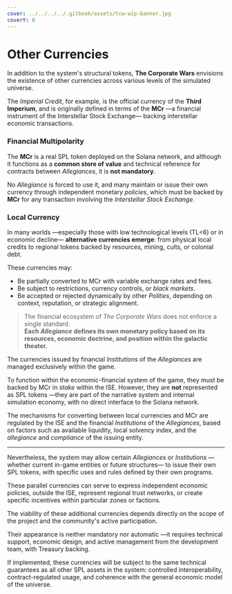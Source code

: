 ```yaml
---
cover: ../../../../.gitbook/assets/tcw-wip-banner.jpg
coverY: 0
---
```


# Other Currencies

In addition to the system's structural tokens, **The Corporate Wars** envisions the existence of other currencies across various levels of the simulated universe.

The _Imperial Credit_, for example, is the official currency of the **Third Imperium**, and is originally defined in terms of the **MCr** —a financial instrument of the Interstellar Stock Exchange— backing interstellar economic transactions.

### Financial Multipolarity

The **MCr** is a real SPL token deployed on the Solana network, and although it functions as a **common store of value** and technical reference for contracts between _Allegiances_, it is **not mandatory**.

No _Allegiance_ is forced to use it, and many maintain or issue their own currency through independent monetary _policies_, which must be backed by **MCr** for any transaction involving the _Interstellar Stock Exchange_.

### Local Currency

In many worlds —especially those with low technological levels (TL<6) or in economic decline— **alternative currencies emerge**: from physical local credits to regional tokens backed by resources, mining, cults, or colonial debt.

These currencies may:

* Be partially converted to MCr with variable exchange rates and fees.
* Be subject to restrictions, currency controls, or _black markets_.
* Be accepted or rejected dynamically by other _Polities_, depending on context, reputation, or strategic alignment.

> The financial ecosystem of _The Corporate Wars_ does not enforce a single standard.\
> **Each** _**Allegiance**_ **defines its own monetary policy based on its resources, economic doctrine, and position within the galactic theater.**

The currencies issued by financial _Institutions_ of the _Allegiances_ are managed exclusively within the game.

To function within the economic-financial system of the game, they must be backed by MCr in _stake_ within the ISE. However, they are **not** represented as SPL tokens —they are part of the narrative system and internal simulation economy, with no direct interface to the Solana network.

The mechanisms for converting between local currencies and MCr are regulated by the ISE and the financial _Institutions_ of the _Allegiances_, based on factors such as available liquidity, local solvency index, and the _allegiance_ and _compliance_ of the issuing entity.

***

Nevertheless, the system may allow certain _Allegiances_ or _Institutions_ —whether current in-game entities or future structures— to issue their own SPL tokens, with specific uses and rules defined by their own programs.

These parallel currencies can serve to express independent economic policies, outside the ISE, represent regional trust networks, or create specific incentives within particular zones or factions.

The viability of these additional currencies depends directly on the scope of the project and the community's active participation.

Their appearance is neither mandatory nor automatic —it requires technical support, economic design, and active management from the development team, with Treasury backing.

If implemented, these currencies will be subject to the same technical guarantees as all other SPL assets in the system: controlled interoperability, contract-regulated usage, and coherence with the general economic model of the universe.
